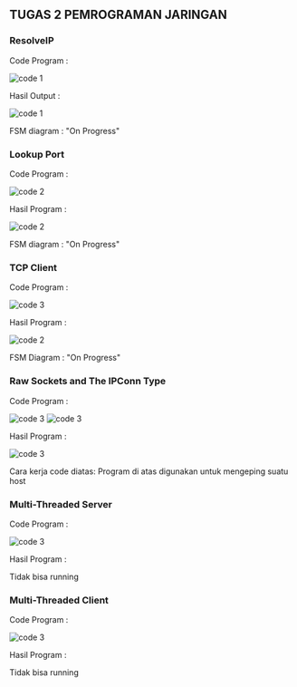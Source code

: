 ## TUGAS 2 PEMROGRAMAN JARINGAN

### ResolveIP

Code Program :

![code 1](Images/ResolveIPAddr.png)

Hasil Output :

![code 1](Images/ResolveIP.png)

FSM diagram :
               "On Progress"

### Lookup Port

Code Program :

![code 2](Images/LookUpPort.png)

Hasil Program :

![code 2](Images/LookupPort.png)

FSM diagram :
                "On Progress"

### TCP Client

Code Program :

![code 3](Images/GetHeadInfo.png)

Hasil Program :

![code 2](Images/TCPClient.png)

FSM Diagram :
              "On Progress"

### Raw Sockets and The IPConn Type

Code Program :

![code 3](Images/Ping.png) ![code 3](Images/Ping2.png)

Hasil Program : 

![code 3](Images/Raw.png)

Cara kerja code diatas:
                        Program di atas digunakan untuk mengeping suatu host

### Multi-Threaded Server

Code Program :

![code 3](Images/Server.png)

Hasil Program :

 Tidak bisa running

### Multi-Threaded Client

Code Program :

![code 3](Images/Server2.png)

Hasil Program :

 Tidak bisa running



